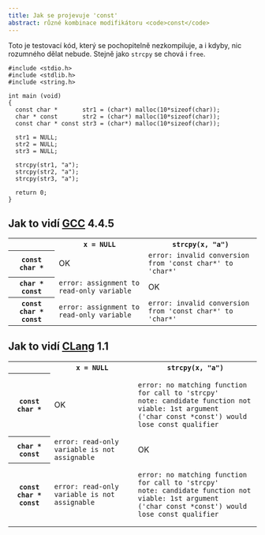 ```yaml
---
title: Jak se projevuje 'const'
abstract: různé kombinace modifikátoru <code>const</code>
---
```


Toto je testovací kód, který se pochopitelně nezkompiluje, a i kdyby, nic
rozumného dělat nebude. Stejně jako `strcpy` se chová i `free`.

~~~~~~~~~~~~~~~~~~~~~~~~~~~~~~~~~~~~~~~~~~~~~~~~~~~~~~~~ {.c}
#include <stdio.h>
#include <stdlib.h>
#include <string.h>

int main (void)
{
  const char *       str1 = (char*) malloc(10*sizeof(char));
  char * const       str2 = (char*) malloc(10*sizeof(char));
  const char * const str3 = (char*) malloc(10*sizeof(char));

  str1 = NULL;
  str2 = NULL;
  str3 = NULL;

  strcpy(str1, "a");
  strcpy(str2, "a");
  strcpy(str3, "a");

  return 0;
}
~~~~~~~~~~~~~~~~~~~~~~~~~~~~~~~~~~~~~~~~~~~~~~~~~~~~~~~~~~~~~~~~~~~~~~~

## Jak to vidí [GCC](http://gcc.gnu.org/) 4.4.5

<table>
  <tr>
    <th></th>
    <th><code>x = NULL</code></th>
    <th><code>strcpy(x, "a")</code></th>
  </tr>
  <tr>
    <th><code>const char *</code></th>
    <td>OK</td>
    <td><code>error: invalid conversion from 'const char*' to 'char*'</code></td>
  </tr>
  <tr>
    <th><code>char * const</code></th>
    <td><code>error: assignment to read-only variable</code></td>
    <td>OK</td>
  </tr>
  <tr>
    <th><code>const char * const</code></th>
    <td><code>error: assignment to read-only variable</code></td>
    <td><code>error: invalid conversion from 'const char*' to 'char*'</code></td>
  </tr>
</table>

## Jak to vidí [CLang](http://clang.llvm.org/) 1.1

<table>
  <tr>
    <th></th>
    <th><code>x = NULL</code></th>
    <th><code>strcpy(x, "a")</code></th>
  </tr>
  <tr>
    <th><code>const char *</code></th>
    <td>OK</td>
    <td><pre><code class="long">error: no matching function for call to 'strcpy'
note: candidate function not viable: 1st argument
('char&nbsp;const&nbsp;*const') would lose const qualifier</code></pre></td>
  </tr>
  <tr>
    <th><code>char * const</code></th>
    <td><code>error: read-only variable is not assignable</code></td>
    <td>OK</td>
  </tr>
  <tr>
    <th><code>const char * const</code></th>
    <td><code>error: read-only variable is not assignable</code></td>
    <td><pre><code class="long">error: no matching function for call to 'strcpy'
note: candidate function not viable: 1st argument
('char&nbsp;const&nbsp;*const') would lose const qualifier</code></pre></td>
  </tr>
</table>

